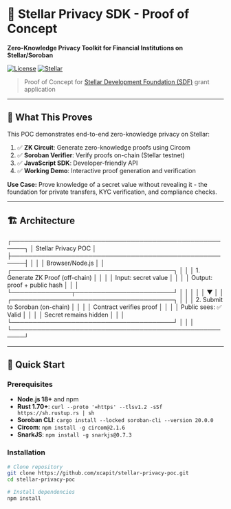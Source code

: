 # 🔐 Stellar Privacy SDK - Proof of Concept

**Zero-Knowledge Privacy Toolkit for Financial Institutions on Stellar/Soroban**

[![License](https://img.shields.io/badge/License-Apache%202.0-blue.svg)](LICENSE)
[![Stellar](https://img.shields.io/badge/Stellar-Soroban-brightgreen)](https://soroban.stellar.org)

> Proof of Concept for [Stellar Development Foundation (SDF)](https://stellar.org) grant application

---

## 🎯 What This Proves

This POC demonstrates end-to-end zero-knowledge privacy on Stellar:

1. ✅ **ZK Circuit**: Generate zero-knowledge proofs using Circom
2. ✅ **Soroban Verifier**: Verify proofs on-chain (Stellar testnet)
3. ✅ **JavaScript SDK**: Developer-friendly API
4. ✅ **Working Demo**: Interactive proof generation and verification

**Use Case:** Prove knowledge of a secret value without revealing it - the foundation for private transfers, KYC verification, and compliance checks.

---

## 🏗️ Architecture
┌─────────────────────────────────────────────────────┐
│               Stellar Privacy POC                    │
├─────────────────────────────────────────────────────┤
│                                                      │
│  Browser/Node.js                                    │
│  ┌──────────────────────────────────────┐          │
│  │  1. Generate ZK Proof (off-chain)    │          │
│  │     Input: secret value              │          │
│  │     Output: proof + public hash      │          │
│  └──────────────┬───────────────────────┘          │
│                 │                                    │
│                 ▼                                    │
│  ┌──────────────────────────────────────┐          │
│  │  2. Submit to Soroban (on-chain)     │          │
│  │     Contract verifies proof          │          │
│  │     Public sees: ✅ Valid            │          │
│  │     Secret remains hidden            │          │
│  └──────────────────────────────────────┘          │
│                                                      │
└─────────────────────────────────────────────────────┘

---

## 🚀 Quick Start

### Prerequisites

- **Node.js 18+** and npm
- **Rust 1.70+**: `curl --proto '=https' --tlsv1.2 -sSf https://sh.rustup.rs | sh`
- **Soroban CLI**: `cargo install --locked soroban-cli --version 20.0.0`
- **Circom**: `npm install -g circom@2.1.6`
- **SnarkJS**: `npm install -g snarkjs@0.7.3`

### Installation
```bash
# Clone repository
git clone https://github.com/xcapit/stellar-privacy-poc.git
cd stellar-privacy-poc

# Install dependencies
npm install
